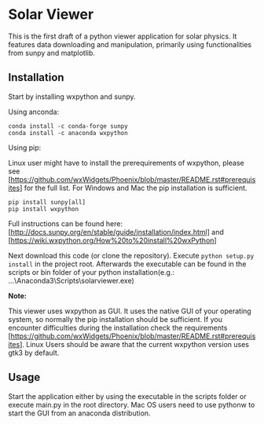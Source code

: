 # Solar Viewer

This is the first draft of a python viewer application for solar physics.
It features data downloading and manipulation, primarily using functionalities from sunpy and matplotlib.

Installation
------------
Start by installing wxpython and sunpy.

Using anconda:
```
conda install -c conda-forge sunpy
conda install -c anaconda wxpython 
```
Using pip:

Linux user might have to install the prerequirements of wxpython, please see [https://github.com/wxWidgets/Phoenix/blob/master/README.rst#prerequisites] for the full list.
For Windows and Mac the pip installation is sufficient.
``` 
pip install sunpy[all]
pip install wxpython
```

Full instructions can be found here: [http://docs.sunpy.org/en/stable/guide/installation/index.html] and [https://wiki.wxpython.org/How%20to%20install%20wxPython]

Next download this code (or clone the repository).
Execute `python setup.py install` in the project root.
Afterwards the executable can be found in the scripts or bin folder of your python installation(e.g.: ...\Anaconda3\Scripts\solarviewer.exe)

**Note:**

This viewer uses wxpython as GUI. It uses the native GUI of your operating system, so normally the pip installation should be sufficient.
If you encounter difficulties during the installation check the requirements [https://github.com/wxWidgets/Phoenix/blob/master/README.rst#prerequisites].
Linux Users should be aware that the current wxpython version uses gtk3 by default.

Usage
------------

Start the application either by using the executable in the scripts folder or execute main.py in the root directory.
Mac OS users need to use pythonw to start the GUI from an anaconda distribution.
